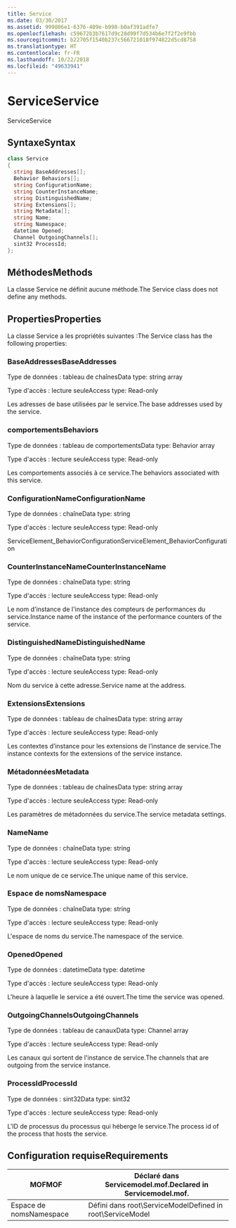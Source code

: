 ```yaml
---
title: Service
ms.date: 03/30/2017
ms.assetid: 999806e1-6376-409e-b998-b0af391adfe7
ms.openlocfilehash: c59672b3b7617d9c28d99f7d534b6e7f2f2e9fbb
ms.sourcegitcommit: b22705f1540b237c566721018f974822d5cd8758
ms.translationtype: HT
ms.contentlocale: fr-FR
ms.lasthandoff: 10/22/2018
ms.locfileid: "49633941"
---
```

# <a name="service"></a><span data-ttu-id="e15d5-102">Service</span><span class="sxs-lookup"><span data-stu-id="e15d5-102">Service</span></span>
<span data-ttu-id="e15d5-103">Service</span><span class="sxs-lookup"><span data-stu-id="e15d5-103">Service</span></span>  
  
## <a name="syntax"></a><span data-ttu-id="e15d5-104">Syntaxe</span><span class="sxs-lookup"><span data-stu-id="e15d5-104">Syntax</span></span>  
  
```csharp
class Service  
{  
  string BaseAddresses[];  
  Behavior Behaviors[];  
  string ConfigurationName;  
  string CounterInstanceName;  
  string DistinguishedName;  
  string Extensions[];  
  string Metadata[];  
  string Name;  
  string Namespace;  
  datetime Opened;  
  Channel OutgoingChannels[];  
  sint32 ProcessId;  
};  
```  
  
## <a name="methods"></a><span data-ttu-id="e15d5-105">Méthodes</span><span class="sxs-lookup"><span data-stu-id="e15d5-105">Methods</span></span>  
 <span data-ttu-id="e15d5-106">La classe Service ne définit aucune méthode.</span><span class="sxs-lookup"><span data-stu-id="e15d5-106">The Service class does not define any methods.</span></span>  
  
## <a name="properties"></a><span data-ttu-id="e15d5-107">Properties</span><span class="sxs-lookup"><span data-stu-id="e15d5-107">Properties</span></span>  
 <span data-ttu-id="e15d5-108">La classe Service a les propriétés suivantes :</span><span class="sxs-lookup"><span data-stu-id="e15d5-108">The Service class has the following properties:</span></span>  
  
### <a name="baseaddresses"></a><span data-ttu-id="e15d5-109">BaseAddresses</span><span class="sxs-lookup"><span data-stu-id="e15d5-109">BaseAddresses</span></span>  
 <span data-ttu-id="e15d5-110">Type de données : tableau de chaînes</span><span class="sxs-lookup"><span data-stu-id="e15d5-110">Data type: string array</span></span>  
  
 <span data-ttu-id="e15d5-111">Type d'accès : lecture seule</span><span class="sxs-lookup"><span data-stu-id="e15d5-111">Access type: Read-only</span></span>  
  
 <span data-ttu-id="e15d5-112">Les adresses de base utilisées par le service.</span><span class="sxs-lookup"><span data-stu-id="e15d5-112">The base addresses used by the service.</span></span>  
  
### <a name="behaviors"></a><span data-ttu-id="e15d5-113">comportements</span><span class="sxs-lookup"><span data-stu-id="e15d5-113">Behaviors</span></span>  
 <span data-ttu-id="e15d5-114">Type de données : tableau de comportements</span><span class="sxs-lookup"><span data-stu-id="e15d5-114">Data type: Behavior array</span></span>  
  
 <span data-ttu-id="e15d5-115">Type d'accès : lecture seule</span><span class="sxs-lookup"><span data-stu-id="e15d5-115">Access type: Read-only</span></span>  
  
 <span data-ttu-id="e15d5-116">Les comportements associés à ce service.</span><span class="sxs-lookup"><span data-stu-id="e15d5-116">The behaviors associated with this service.</span></span>  
  
### <a name="configurationname"></a><span data-ttu-id="e15d5-117">ConfigurationName</span><span class="sxs-lookup"><span data-stu-id="e15d5-117">ConfigurationName</span></span>  
 <span data-ttu-id="e15d5-118">Type de données : chaîne</span><span class="sxs-lookup"><span data-stu-id="e15d5-118">Data type: string</span></span>  
  
 <span data-ttu-id="e15d5-119">Type d'accès : lecture seule</span><span class="sxs-lookup"><span data-stu-id="e15d5-119">Access type: Read-only</span></span>  
  
 <span data-ttu-id="e15d5-120">ServiceElement_BehaviorConfiguration</span><span class="sxs-lookup"><span data-stu-id="e15d5-120">ServiceElement_BehaviorConfiguration</span></span>  
  
### <a name="counterinstancename"></a><span data-ttu-id="e15d5-121">CounterInstanceName</span><span class="sxs-lookup"><span data-stu-id="e15d5-121">CounterInstanceName</span></span>  
 <span data-ttu-id="e15d5-122">Type de données : chaîne</span><span class="sxs-lookup"><span data-stu-id="e15d5-122">Data type: string</span></span>  
  
 <span data-ttu-id="e15d5-123">Type d'accès : lecture seule</span><span class="sxs-lookup"><span data-stu-id="e15d5-123">Access type: Read-only</span></span>  
  
 <span data-ttu-id="e15d5-124">Le nom d'instance de l'instance des compteurs de performances du service.</span><span class="sxs-lookup"><span data-stu-id="e15d5-124">Instance name of the instance of the performance counters of the service.</span></span>  
  
### <a name="distinguishedname"></a><span data-ttu-id="e15d5-125">DistinguishedName</span><span class="sxs-lookup"><span data-stu-id="e15d5-125">DistinguishedName</span></span>  
 <span data-ttu-id="e15d5-126">Type de données : chaîne</span><span class="sxs-lookup"><span data-stu-id="e15d5-126">Data type: string</span></span>  
  
 <span data-ttu-id="e15d5-127">Type d'accès : lecture seule</span><span class="sxs-lookup"><span data-stu-id="e15d5-127">Access type: Read-only</span></span>  
  
 <span data-ttu-id="e15d5-128">Nom du service à cette adresse.</span><span class="sxs-lookup"><span data-stu-id="e15d5-128">Service name at the address.</span></span>  
  
### <a name="extensions"></a><span data-ttu-id="e15d5-129">Extensions</span><span class="sxs-lookup"><span data-stu-id="e15d5-129">Extensions</span></span>  
 <span data-ttu-id="e15d5-130">Type de données : tableau de chaînes</span><span class="sxs-lookup"><span data-stu-id="e15d5-130">Data type: string array</span></span>  
  
 <span data-ttu-id="e15d5-131">Type d'accès : lecture seule</span><span class="sxs-lookup"><span data-stu-id="e15d5-131">Access type: Read-only</span></span>  
  
 <span data-ttu-id="e15d5-132">Les contextes d’instance pour les extensions de l’instance de service.</span><span class="sxs-lookup"><span data-stu-id="e15d5-132">The instance contexts for the extensions of the service instance.</span></span>  
  
### <a name="metadata"></a><span data-ttu-id="e15d5-133">Métadonnées</span><span class="sxs-lookup"><span data-stu-id="e15d5-133">Metadata</span></span>  
 <span data-ttu-id="e15d5-134">Type de données : tableau de chaînes</span><span class="sxs-lookup"><span data-stu-id="e15d5-134">Data type: string array</span></span>  
  
 <span data-ttu-id="e15d5-135">Type d'accès : lecture seule</span><span class="sxs-lookup"><span data-stu-id="e15d5-135">Access type: Read-only</span></span>  
  
 <span data-ttu-id="e15d5-136">Les paramètres de métadonnées du service.</span><span class="sxs-lookup"><span data-stu-id="e15d5-136">The service metadata settings.</span></span>  
  
### <a name="name"></a><span data-ttu-id="e15d5-137">Name</span><span class="sxs-lookup"><span data-stu-id="e15d5-137">Name</span></span>  
 <span data-ttu-id="e15d5-138">Type de données : chaîne</span><span class="sxs-lookup"><span data-stu-id="e15d5-138">Data type: string</span></span>  
  
 <span data-ttu-id="e15d5-139">Type d'accès : lecture seule</span><span class="sxs-lookup"><span data-stu-id="e15d5-139">Access type: Read-only</span></span>  
  
 <span data-ttu-id="e15d5-140">Le nom unique de ce service.</span><span class="sxs-lookup"><span data-stu-id="e15d5-140">The unique name of this service.</span></span>  
  
### <a name="namespace"></a><span data-ttu-id="e15d5-141">Espace de noms</span><span class="sxs-lookup"><span data-stu-id="e15d5-141">Namespace</span></span>  
 <span data-ttu-id="e15d5-142">Type de données : chaîne</span><span class="sxs-lookup"><span data-stu-id="e15d5-142">Data type: string</span></span>  
  
 <span data-ttu-id="e15d5-143">Type d'accès : lecture seule</span><span class="sxs-lookup"><span data-stu-id="e15d5-143">Access type: Read-only</span></span>  
  
 <span data-ttu-id="e15d5-144">L'espace de noms du service.</span><span class="sxs-lookup"><span data-stu-id="e15d5-144">The namespace of the service.</span></span>  
  
### <a name="opened"></a><span data-ttu-id="e15d5-145">Opened</span><span class="sxs-lookup"><span data-stu-id="e15d5-145">Opened</span></span>  
 <span data-ttu-id="e15d5-146">Type de données : datetime</span><span class="sxs-lookup"><span data-stu-id="e15d5-146">Data type: datetime</span></span>  
  
 <span data-ttu-id="e15d5-147">Type d'accès : lecture seule</span><span class="sxs-lookup"><span data-stu-id="e15d5-147">Access type: Read-only</span></span>  
  
 <span data-ttu-id="e15d5-148">L'heure à laquelle le service a été ouvert.</span><span class="sxs-lookup"><span data-stu-id="e15d5-148">The time the service was opened.</span></span>  
  
### <a name="outgoingchannels"></a><span data-ttu-id="e15d5-149">OutgoingChannels</span><span class="sxs-lookup"><span data-stu-id="e15d5-149">OutgoingChannels</span></span>  
 <span data-ttu-id="e15d5-150">Type de données : tableau de canaux</span><span class="sxs-lookup"><span data-stu-id="e15d5-150">Data type: Channel array</span></span>  
  
 <span data-ttu-id="e15d5-151">Type d'accès : lecture seule</span><span class="sxs-lookup"><span data-stu-id="e15d5-151">Access type: Read-only</span></span>  
  
 <span data-ttu-id="e15d5-152">Les canaux qui sortent de l'instance de service.</span><span class="sxs-lookup"><span data-stu-id="e15d5-152">The channels that are outgoing from the service instance.</span></span>  
  
### <a name="processid"></a><span data-ttu-id="e15d5-153">ProcessId</span><span class="sxs-lookup"><span data-stu-id="e15d5-153">ProcessId</span></span>  
 <span data-ttu-id="e15d5-154">Type de données : sint32</span><span class="sxs-lookup"><span data-stu-id="e15d5-154">Data type: sint32</span></span>  
  
 <span data-ttu-id="e15d5-155">Type d'accès : lecture seule</span><span class="sxs-lookup"><span data-stu-id="e15d5-155">Access type: Read-only</span></span>  
  
 <span data-ttu-id="e15d5-156">L'ID de processus du processus qui héberge le service.</span><span class="sxs-lookup"><span data-stu-id="e15d5-156">The process id of the process that hosts the service.</span></span>  
  
## <a name="requirements"></a><span data-ttu-id="e15d5-157">Configuration requise</span><span class="sxs-lookup"><span data-stu-id="e15d5-157">Requirements</span></span>  
  
|<span data-ttu-id="e15d5-158">MOF</span><span class="sxs-lookup"><span data-stu-id="e15d5-158">MOF</span></span>|<span data-ttu-id="e15d5-159">Déclaré dans Servicemodel.mof.</span><span class="sxs-lookup"><span data-stu-id="e15d5-159">Declared in Servicemodel.mof.</span></span>|  
|---------|-----------------------------------|  
|<span data-ttu-id="e15d5-160">Espace de noms</span><span class="sxs-lookup"><span data-stu-id="e15d5-160">Namespace</span></span>|<span data-ttu-id="e15d5-161">Défini dans root\ServiceModel</span><span class="sxs-lookup"><span data-stu-id="e15d5-161">Defined in root\ServiceModel</span></span>|
